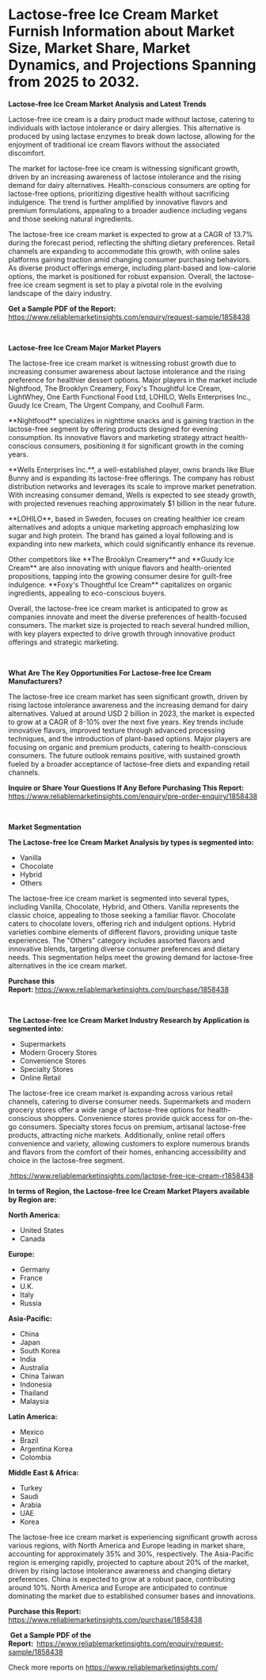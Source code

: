 <p><h1>Lactose-free Ice Cream Market Furnish Information about Market Size, Market Share, Market Dynamics, and Projections Spanning from 2025 to 2032.</h1></p><p><strong>Lactose-free Ice Cream Market Analysis and Latest Trends</strong></p>
<p><p>Lactose-free ice cream is a dairy product made without lactose, catering to individuals with lactose intolerance or dairy allergies. This alternative is produced by using lactase enzymes to break down lactose, allowing for the enjoyment of traditional ice cream flavors without the associated discomfort. </p><p>The market for lactose-free ice cream is witnessing significant growth, driven by an increasing awareness of lactose intolerance and the rising demand for dairy alternatives. Health-conscious consumers are opting for lactose-free options, prioritizing digestive health without sacrificing indulgence. The trend is further amplified by innovative flavors and premium formulations, appealing to a broader audience including vegans and those seeking natural ingredients.</p><p>The lactose-free ice cream market is expected to grow at a CAGR of 13.7% during the forecast period, reflecting the shifting dietary preferences. Retail channels are expanding to accommodate this growth, with online sales platforms gaining traction amid changing consumer purchasing behaviors. As diverse product offerings emerge, including plant-based and low-calorie options, the market is positioned for robust expansion. Overall, the lactose-free ice cream segment is set to play a pivotal role in the evolving landscape of the dairy industry.</p></p>
<p><strong>Get a Sample PDF of the Report:&nbsp;</strong> <a href="https://www.reliablemarketinsights.com/enquiry/request-sample/1858438?utm_campaign=3558&utm_medium=2&utm_source=Github&utm_content=ia&utm_term=07042025&utm_id=lactose-free-ice-cream">https://www.reliablemarketinsights.com/enquiry/request-sample/1858438</a></p>
<p>&nbsp;</p>
<p><strong>Lactose-free Ice Cream Major Market Players</strong></p>
<p><p>The lactose-free ice cream market is witnessing robust growth due to increasing consumer awareness about lactose intolerance and the rising preference for healthier dessert options. Major players in the market include Nightfood, The Brooklyn Creamery, Foxy's Thoughtful Ice Cream, LightWhey, One Earth Functional Food Ltd, LOHILO, Wells Enterprises Inc., Guudy Ice Cream, The Urgent Company, and Coolhull Farm.</p><p>**Nightfood** specializes in nighttime snacks and is gaining traction in the lactose-free segment by offering products designed for evening consumption. Its innovative flavors and marketing strategy attract health-conscious consumers, positioning it for significant growth in the coming years.</p><p>**Wells Enterprises Inc.**, a well-established player, owns brands like Blue Bunny and is expanding its lactose-free offerings. The company has robust distribution networks and leverages its scale to improve market penetration. With increasing consumer demand, Wells is expected to see steady growth, with projected revenues reaching approximately $1 billion in the near future.</p><p>**LOHILO**, based in Sweden, focuses on creating healthier ice cream alternatives and adopts a unique marketing approach emphasizing low sugar and high protein. The brand has gained a loyal following and is expanding into new markets, which could significantly enhance its revenue.</p><p>Other competitors like **The Brooklyn Creamery** and **Guudy Ice Cream** are also innovating with unique flavors and health-oriented propositions, tapping into the growing consumer desire for guilt-free indulgence. **Foxy's Thoughtful Ice Cream** capitalizes on organic ingredients, appealing to eco-conscious buyers.</p><p>Overall, the lactose-free ice cream market is anticipated to grow as companies innovate and meet the diverse preferences of health-focused consumers. The market size is projected to reach several hundred million, with key players expected to drive growth through innovative product offerings and strategic marketing.</p></p>
<p>&nbsp;</p>
<p><strong>What Are The Key Opportunities For Lactose-free Ice Cream Manufacturers?</strong></p>
<p><p>The lactose-free ice cream market has seen significant growth, driven by rising lactose intolerance awareness and the increasing demand for dairy alternatives. Valued at around USD 2 billion in 2023, the market is expected to grow at a CAGR of 8-10% over the next five years. Key trends include innovative flavors, improved texture through advanced processing techniques, and the introduction of plant-based options. Major players are focusing on organic and premium products, catering to health-conscious consumers. The future outlook remains positive, with sustained growth fueled by a broader acceptance of lactose-free diets and expanding retail channels.</p></p>
<p><strong>Inquire or Share Your Questions If Any Before Purchasing This Report:</strong> <a href="https://www.reliablemarketinsights.com/enquiry/pre-order-enquiry/1858438?utm_campaign=3558&utm_medium=2&utm_source=Github&utm_content=ia&utm_term=07042025&utm_id=lactose-free-ice-cream">https://www.reliablemarketinsights.com/enquiry/pre-order-enquiry/1858438</a></p>
<p>&nbsp;</p>
<p><strong>Market Segmentation</strong></p>
<p><strong>The Lactose-free Ice Cream Market Analysis by types is segmented into:</strong></p>
<p><ul><li>Vanilla</li><li>Chocolate</li><li>Hybrid</li><li>Others</li></ul></p>
<p><p>The lactose-free ice cream market is segmented into several types, including Vanilla, Chocolate, Hybrid, and Others. Vanilla represents the classic choice, appealing to those seeking a familiar flavor. Chocolate caters to chocolate lovers, offering rich and indulgent options. Hybrid varieties combine elements of different flavors, providing unique taste experiences. The "Others" category includes assorted flavors and innovative blends, targeting diverse consumer preferences and dietary needs. This segmentation helps meet the growing demand for lactose-free alternatives in the ice cream market.</p></p>
<p><strong>Purchase this Report:&nbsp;</strong><a href="https://www.reliablemarketinsights.com/purchase/1858438?utm_campaign=3558&utm_medium=2&utm_source=Github&utm_content=ia&utm_term=07042025&utm_id=lactose-free-ice-cream">https://www.reliablemarketinsights.com/purchase/1858438</a></p>
<p>&nbsp;</p>
<p><strong>The Lactose-free Ice Cream Market Industry Research by Application is segmented into:</strong></p>
<p><ul><li>Supermarkets</li><li>Modern Grocery Stores</li><li>Convenience Stores</li><li>Specialty Stores</li><li>Online Retail</li></ul></p>
<p><p>The lactose-free ice cream market is expanding across various retail channels, catering to diverse consumer needs. Supermarkets and modern grocery stores offer a wide range of lactose-free options for health-conscious shoppers. Convenience stores provide quick access for on-the-go consumers. Specialty stores focus on premium, artisanal lactose-free products, attracting niche markets. Additionally, online retail offers convenience and variety, allowing customers to explore numerous brands and flavors from the comfort of their homes, enhancing accessibility and choice in the lactose-free segment.</p></p>
<p><a href="https://www.reliablemarketinsights.com/lactose-free-ice-cream-r1858438?utm_campaign=3558&utm_medium=2&utm_source=Github&utm_content=ia&utm_term=07042025&utm_id=lactose-free-ice-cream">&nbsp;https://www.reliablemarketinsights.com/lactose-free-ice-cream-r1858438</a></p>
<p><strong>In terms of Region, the Lactose-free Ice Cream Market Players available by Region are:</strong></p>
<p>
    <p> <strong> North America: </strong>
        <ul>
            <li>United States</li>
            <li>Canada</li>
        </ul>
        </p> 
    <p> <strong> Europe: </strong>
        <ul>
            <li>Germany</li>
            <li>France</li>
            <li>U.K.</li>
            <li>Italy</li>
            <li>Russia</li>
        </ul>
        </p> 
    <p> <strong> Asia-Pacific: </strong>
        <ul>
            <li>China</li>
            <li>Japan</li>
            <li>South Korea</li>
            <li>India</li>
            <li>Australia</li>
            <li>China Taiwan</li>
            <li>Indonesia</li>
            <li>Thailand</li>
            <li>Malaysia</li>
        </ul>
        </p> 
    <p> <strong> Latin America: </strong>
        <ul>
            <li>Mexico</li>
            <li>Brazil</li>
            <li>Argentina Korea</li>
            <li>Colombia</li>
        </ul>
        </p> 
    <p> <strong> Middle East & Africa: </strong>
        <ul>
            <li>Turkey</li>
            <li>Saudi</li>
            <li>Arabia</li>
            <li>UAE</li>
            <li>Korea</li>
        </ul>
    </p>
    </p>
<p><p>The lactose-free ice cream market is experiencing significant growth across various regions, with North America and Europe leading in market share, accounting for approximately 35% and 30%, respectively. The Asia-Pacific region is emerging rapidly, projected to capture about 20% of the market, driven by rising lactose intolerance awareness and changing dietary preferences. China is expected to grow at a robust pace, contributing around 10%. North America and Europe are anticipated to continue dominating the market due to established consumer bases and innovations.</p></p>
<p><strong>Purchase this Report: </strong><a href="https://www.reliablemarketinsights.com/purchase/1858438?utm_campaign=3558&utm_medium=2&utm_source=Github&utm_content=ia&utm_term=07042025&utm_id=lactose-free-ice-cream">https://www.reliablemarketinsights.com/purchase/1858438</a></p>
<p>&nbsp;<strong>Get a Sample PDF of the Report:&nbsp;&nbsp;</strong><a href="https://www.reliablemarketinsights.com/enquiry/request-sample/1858438?utm_campaign=3558&utm_medium=2&utm_source=Github&utm_content=ia&utm_term=07042025&utm_id=lactose-free-ice-cream">https://www.reliablemarketinsights.com/enquiry/request-sample/1858438</a></p>
<p><strong></strong></p>
<p>Check more reports on <a href="https://www.reliablemarketinsights.com/?utm_campaign=3558&utm_medium=2&utm_source=Github&utm_content=ia&utm_term=07042025&utm_id=lactose-free-ice-cream">https://www.reliablemarketinsights.com/</a></p>